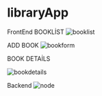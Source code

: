 ﻿# libraryApp

FrontEnd
BOOKLİST
![booklist](https://github.com/MuratArs1an/libraryApp/assets/68780096/07522500-3adc-4779-9c48-2631d7174b05)

ADD BOOK
![bookform](https://github.com/MuratArs1an/libraryApp/assets/68780096/69433c14-ae3d-4cc4-be59-c8ac9d293312)

BOOK DETAİLS

![bookdetails](https://github.com/MuratArs1an/libraryApp/assets/68780096/49a111f3-70bb-4ce1-81c4-16efa082b8ab)


Backend
![node](https://github.com/MuratArs1an/libraryApp/assets/68780096/a6d597dd-e9c2-4182-875f-232e7df2721f)
